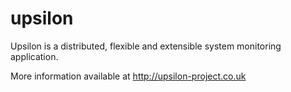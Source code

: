 upsilon 
=======
Upsilon is a distributed, flexible and extensible system monitoring application.

More information available at http://upsilon-project.co.uk

